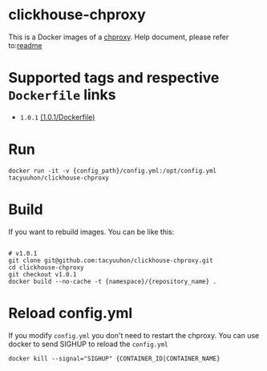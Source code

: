 # clickhouse-chproxy
This is a Docker images of a [chproxy](https://github.com/Vertamedia/chproxy).
Help document, please refer to:[readme](https://github.com/Vertamedia/chproxy)

# Supported tags and respective `Dockerfile` links


* `1.0.1` [(1.0.1/Dockerfile)](https://github.com/tacyuuhon/clickhouse-chproxy/blob/v1.0.1/Dockerfile)



# Run
```
docker run -it -v {config_path}/config.yml:/opt/config.yml tacyuuhon/clickhouse-chproxy
```

# Build
If you want to rebuild images.
You can be like this:
```

# v1.0.1
git clone git@github.com:tacyuuhon/clickhouse-chproxy.git
cd clickhouse-chproxy
git checkout v1.0.1
docker build --no-cache -t {namespace}/{repository_name} . 

```

# Reload config.yml
If you modify `config.yml` you don't need to restart the chproxy.
You can use docker to send SIGHUP to reload the `config.yml`
```
docker kill --signal="SIGHUP" {CONTAINER_ID|CONTAINER_NAME}
```


